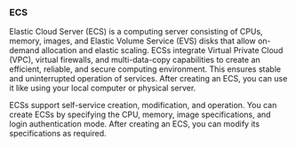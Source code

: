 ### ECS

Elastic Cloud Server (ECS) is a computing server consisting of CPUs, memory, images, and Elastic Volume Service (EVS) disks that allow on-demand allocation and elastic scaling. ECSs integrate Virtual Private Cloud (VPC), virtual firewalls, and multi-data-copy capabilities to create an efficient, reliable, and secure computing environment. This ensures stable and uninterrupted operation of services. After creating an ECS, you can use it like using your local computer or physical server.

ECSs support self-service creation, modification, and operation. You can create ECSs by specifying the CPU, memory, image specifications, and login authentication mode. After creating an ECS, you can modify its specifications as required.
